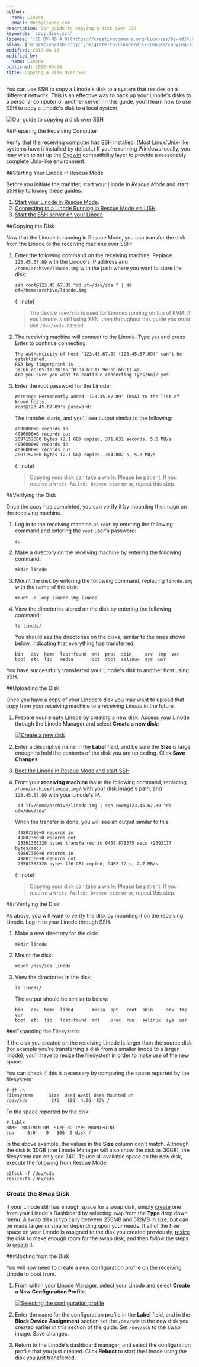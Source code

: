 ```yaml
---
author:
  name: Linode
  email: docs@linode.com
description: Our guide to copying a disk over SSH
keywords: 'copy,disk,ssh'
license: '[CC BY-ND 4.0](https://creativecommons.org/licenses/by-nd/4.0)'
alias: ['migration/ssh-copy/','migrate-to-linode/disk-images/copying-a-disk-image-over-ssh/']
modified: 2017-04-13
modified_by:
  name: Linode
published: 2012-06-04
title: Copying a Disk Over SSH
---
```


You can use SSH to copy a Linode's disk to a system that resides on a different network. This is an effective way to back up your Linode's disks to a personal computer or another server. In this guide, you'll learn how to use SSH to copy a Linode's disk to a local system.

![Our guide to copying a disk over SSH](/docs/assets/copying_a_disk_over_ssh_smg.png "Our guide to copying a disk over SSH")

##Preparing the Receiving Computer

Verify that the receiving computer has SSH installed. (Most Linux/Unix-like systems have it installed by default.) If you're running Windows locally, you may wish to set up the [Cygwin](http://www.cygwin.com/) compatibility layer to provide a reasonably complete Unix-like environment.

##Starting Your Linode in Rescue Mode

Before you initiate the transfer, start your Linode in *Rescue Mode* and start SSH by following these guides:

1.  [Start your Linode in Rescue Mode](/docs/troubleshooting/rescue-and-rebuild/#booting-into-rescue-mode).
2.  [Connecting to a Linode Running in Rescue Mode via LISH](/docs/troubleshooting/rescue-and-rebuild/#connecting-to-a-linode-running-in-rescue-mode).
3.  [Start the SSH server on your Linode](/docs/troubleshooting/rescue-and-rebuild/#starting-ssh).

##Copying the Disk

Now that the Linode is running in Rescue Mode, you can transfer the disk from the Linode to the receiving machine over SSH:

1.  Enter the following command on the receiving machine. Replace `123.45.67.89` with the Linode's IP address and `/home/archive/linode.img` with the path where you want to store the disk:

        ssh root@123.45.67.89 "dd if=/dev/sda " | dd of=/home/archive/linode.img

    {: .note}
    >
    >The device `/dev/sda` is used for Linodes running on top of KVM. If you Linode is still using XEN, then throughout this guide you must use `/dev/xvda` instead.

2.  The receiving machine will connect to the Linode. Type `yes` and press Enter to continue connecting:

        The authenticity of host '123.45.67.89 (123.45.67.89)' can't be established.
        RSA key fingerprint is 39:6b:eb:05:f1:28:95:f0:da:63:17:9e:6b:6b:11:4a.
        Are you sure you want to continue connecting (yes/no)? yes

3.  Enter the root password for the Linode:

        Warning: Permanently added '123.45.67.89' (RSA) to the list of known hosts.
        root@123.45.67.89's password:

    The transfer starts, and you'll see output similar to the following:

        4096000+0 records in
        4096000+0 records out
        2097152000 bytes (2.1 GB) copied, 371.632 seconds, 5.6 MB/s
        4096000+0 records in
        4096000+0 records out
        2097152000 bytes (2.1 GB) copied, 364.002 s, 5.8 MB/s

    {: .note}
    >
    >Copying your disk can take a while. Please be patient. If you receive a `Write failed: Broken pipe` error, repeat this step.



##Verifying the Disk

Once the copy has completed, you can verify it by mounting the image on the receiving machine.

1.  Log in to the receiving machine as `root` by entering the following command and entering the `root` user's password:

        su

2.  Make a directory on the receiving machine by entering the following command:

        mkdir linode

3.  Mount the disk by entering the following command, replacing `linode.img` with the name of the disk:

        mount -o loop linode.img linode

4.  View the directories stored on the disk by entering the following command:

        ls linode/

    You should see the directories on the disks, similar to the ones shown below, indicating that everything has transferred:

        bin   dev  home  lost+found  mnt  proc  sbin     srv  tmp  var
        boot  etc  lib   media       opt  root  selinux  sys  usr

You have successfully transferred your Linode's disk to another host using SSH.

##Uploading the Disk

Once you have a copy of your Linode's disk you may want to upload that copy from your receiving machine to a *receiving Linode* in the future.

1.  Prepare your empty Linode by creating a new disk. Access your Linode through the Linode Manager and select **Create a new disk**:

    [![Create a new disk](/docs/assets/copydisk-create-disk.png)](/docs/assets/copydisk-create-disk-full.png)

2.  Enter a descriptive name in the **Label** field, and be sure the **Size** is large enough to hold the contents of the disk you are uploading. Click **Save Changes**.

3. [Boot the Linode in Rescue Mode and start SSH](#starting-your-linode-in-rescue-mode)

4. From your **receiving machine** issue the following command, replacing `/home/archive/linode.img/` with your disk image's path, and `123.45.67.89` with your Linode's IP.

        dd if=/home/archive/linode.img | ssh root@123.45.67.89 "dd of=/dev/sda"

    When the transfer is done, you will see an output similar to this:

        49807360+0 records in
        49807360+0 records out
        25501368320 bytes transferred in 9468.878375 secs (2693177 bytes/sec)
        49807360+0 records in
        49807360+0 records out
        25501368320 bytes (26 GB) copied, 9462.12 s, 2.7 MB/s

    {: .note}
    >
    >Copying your disk can take a while. Please be patient. If you receive a `Write failed: Broken pipe` error, repeat this step.

###Verifying the Disk

As above, you will want to verify the disk by mounting it on the receiving Linode. Log in to your Linode through SSH.

1.  Make a new directory for the disk:

        mkdir linode

2.  Mount the disk:

        mount /dev/sda linode

3.  View the directories in the disk:

        ls linode/

    The output should be similar to below:

        bin   dev  home  lib64       media  opt   root  sbin     srv  tmp  var
        boot  etc  lib   lost+found  mnt    proc  run   selinux  sys  usr

###Expanding the Filesystem

If the disk you created on the receiving Linode is larger than the source disk (for example you're transferring a disk from a smaller linode to a larger linode), you'll have to resize the filesystem in order to make use of the new space.

You can check if this is necessary by comparing the space reported by the filesystem:

    # df -h
    Filesystem      Size  Used Avail Use% Mounted on
    /dev/sda         24G   19G  4.0G  83% /

To the space reported by the disk:

    # lsblk
    NAME  MAJ:MIN RM  SIZE RO TYPE MOUNTPOINT
    sda     8:0    0   30G  0 disk /

In the above example, the values in the **Size** column don't match. Although the disk is 30GB (the Linode Manager will also show the disk as 30GB), the filesystem can only see 24G. To use all available space on the new disk, execute the following from Rescue Mode:

    e2fsck -f /dev/sda
    resize2fs /dev/sda

### Create the Swap Disk

If your Linode still has enough space for a swap disk, simply [create](/docs/platform/disk-images/disk-images-and-configuration-profiles/#creating-a-blank-disk) one from your Linode's Dashboard by selecting `swap` from the **Type** drop down menu. A swap disk is typically between 256MB and 512MB in size, but can be made larger or smaller depending upon your needs. If all of the free space on your Linode is assigned to the disk you created previously, [resize](/docs/migrate-to-linode/disk-images/disk-images-and-configuration-profiles/#resizing-a-disk) the disk to make enough room for the swap disk, and then follow the steps to [create](/docs/platform/disk-images/disk-images-and-configuration-profiles/#creating-a-blank-disk) it.

###Booting from the Disk

You will now need to create a new configuration profile on the receiving Linode to boot from.

1.  From within your Linode Manager, select your Linode and select **Create a New Configuration Profile**.

    [![Selecting the configuration profile](/docs/assets/1065-migration6-small.png)](/docs/assets/1064-migration6.png)

2.  Enter the name for the configuration profile in the **Label** field, and in the **Block Device Assignment** section set the `/dev/sda` to the new disk you created earlier in this section of the guide. Set `/dev/sdb` to the swap image. Save changes.

3.  Return to the Linode's dashboard manager, and select the configuration profile that you just created. Click **Reboot** to start the Linode using the disk you just transferred.
